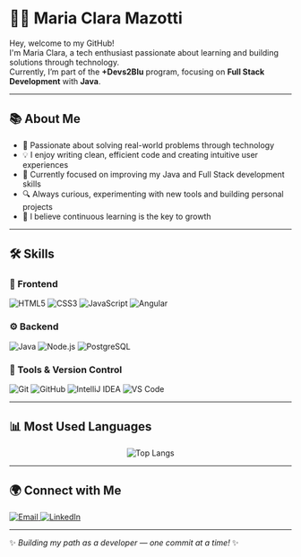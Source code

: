 # 👩‍💻 Maria Clara Mazotti

Hey, welcome to my GitHub!  
I'm Maria Clara, a tech enthusiast passionate about learning and building solutions through technology.  
Currently, I’m part of the **+Devs2Blu** program, focusing on **Full Stack Development** with **Java**.

---

## 📚 About Me

- 🎯 Passionate about solving real-world problems through technology  
- 💡 I enjoy writing clean, efficient code and creating intuitive user experiences  
- 🚀 Currently focused on improving my Java and Full Stack development skills  
- 🔍 Always curious, experimenting with new tools and building personal projects  
- 🌱 I believe continuous learning is the key to growth  

---

## 🛠 Skills

### 🎨 Frontend  
![HTML5](https://img.shields.io/badge/HTML5-E34F26?style=for-the-badge&logo=html5&logoColor=white) 
![CSS3](https://img.shields.io/badge/CSS3-1572B6?style=for-the-badge&logo=csswizardry&logoColor=white)
![JavaScript](https://img.shields.io/badge/JavaScript-F7DF1E?style=for-the-badge&logo=javascript&logoColor=black) 
![Angular](https://img.shields.io/badge/Angular-DD0031?style=for-the-badge&logo=angular&logoColor=white)  

### ⚙️ Backend  
![Java](https://img.shields.io/badge/Java-ED8B00?style=for-the-badge&logo=openjdk&logoColor=white) 
![Node.js](https://img.shields.io/badge/Node.js-43853D?style=for-the-badge&logo=node.js&logoColor=white) 
![PostgreSQL](https://img.shields.io/badge/PostgreSQL-316192?style=for-the-badge&logo=postgresql&logoColor=white)

### 🔧 Tools & Version Control
![Git](https://img.shields.io/badge/Git-F05032?style=for-the-badge&logo=git&logoColor=white) 
![GitHub](https://img.shields.io/badge/GitHub-181717?style=for-the-badge&logo=github&logoColor=white) 
![IntelliJ IDEA](https://img.shields.io/badge/IntelliJ%20IDEA-000000?style=for-the-badge&logo=intellij-idea&logoColor=white)
![VS Code](https://img.shields.io/badge/VS%20Code-007ACC?style=for-the-badge&logo=visual-studio-code&logoColor=white) 

---

## 📊 Most Used Languages
<div align="center">

![Top Langs](https://github-readme-stats.vercel.app/api/top-langs/?username=Wazotti&layout=compact&theme=tokyonight)  

</div>

---

## 🌍 Connect with Me

<p align="left">
  <a href="mailto:claramazotti@gmail.com">
    <img src="https://img.shields.io/badge/Email-D14836?style=for-the-badge&logo=gmail&logoColor=white" alt="Email" />
  </a>
  <a href="https://www.linkedin.com/in/maria-clara-mazotti-74071a268/" target="_blank">
    <img src="https://img.shields.io/badge/LinkedIn-0077B5?style=for-the-badge&logo=linkedin&logoColor=white" alt="LinkedIn" />
  </a>
</p>

---

✨ *Building my path as a developer — one commit at a time!* ✨
